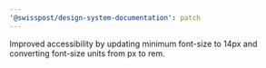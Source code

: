 ```yaml
---
'@swisspost/design-system-documentation': patch
---
```


Improved accessibility by updating minimum font-size to 14px and converting font-size units from px to rem.
